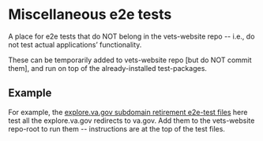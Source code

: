 # Miscellaneous e2e tests
A place for e2e tests that do NOT belong in the vets-website repo -- i.e., do not test actual applications’ functionality.

These can be temporarily added to vets-website repo \[but do NOT commit them], and run on top of the already-installed test-packages.

## Example
For example, the [explore.va.gov subdomain retirement e2e-test files](explore-va-gov-redirects/) here test all the explore.va.gov redirects to va.gov.  Add them to the vets-website repo-root to run them -- instructions are at the top of the test files.


